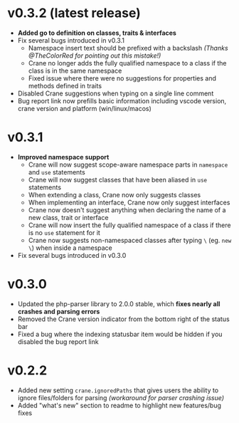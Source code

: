 # v0.3.2 (latest release)
- **Added go to definition on classes, traits & interfaces**
- Fix several bugs introduced in v0.3.1
  - Namespace insert text should be prefixed with a backslash _(Thanks @TheColorRed for pointing out this mistake!)_
  - Crane no longer adds the fully qualified namespace to a class if the class is in the same namespace
  - Fixed issue where there were no suggestions for properties and methods defined in traits
- Disabled Crane suggestions when typing on a single line comment
- Bug report link now prefills basic information including vscode version, crane version and platform (win/linux/macos)

# v0.3.1
- **Improved namespace support**
  - Crane will now suggest scope-aware namespace parts in `namespace` and `use` statements
  - Crane will now suggest classes that have been aliased in `use` statements
  - When extending a class, Crane now only suggests classes
  - When implementing an interface, Crane now only suggest interfaces
  - Crane now doesn't suggest anything when declaring the name of a new class, trait or interface
  - Crane will now insert the fully qualified namespace of a class if there is no `use` statement for it
  - Crane now suggests non-namespaced classes after typing `\` (eg. `new \`) when inside a namespace
- Fix several bugs introduced in v0.3.0

# v0.3.0
- Updated the php-parser library to 2.0.0 stable, which **fixes nearly all crashes and parsing errors**
- Removed the Crane version indicator from the bottom right of the status bar
- Fixed a bug where the indexing statusbar item would be hidden if you disabled the bug report link

# v0.2.2
- Added new setting `crane.ignoredPaths` that gives users the ability to ignore files/folders for parsing _(workaround for parser crashing issue)_
- Added "what's new" section to readme to highlight new features/bug fixes
